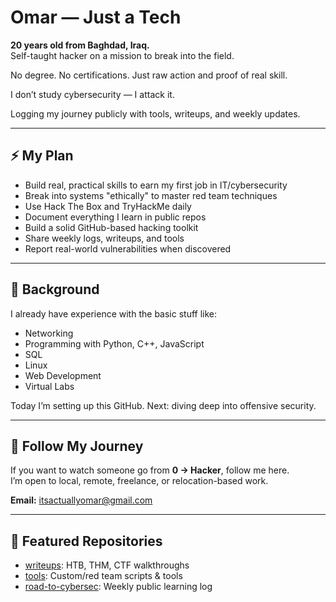 # Omar — Just a Tech

**20 years old from Baghdad, Iraq.**  
Self-taught hacker on a mission to break into the field.

No degree. No certifications. Just raw action and proof of real skill.

I don’t study cybersecurity — I attack it.

Logging my journey publicly with tools, writeups, and weekly updates.

---

## ⚡ My Plan

- Build real, practical skills to earn my first job in IT/cybersecurity  
- Break into systems "ethically" to master red team techniques  
- Use Hack The Box and TryHackMe daily  
- Document everything I learn in public repos  
- Build a solid GitHub-based hacking toolkit  
- Share weekly logs, writeups, and tools  
- Report real-world vulnerabilities when discovered

---

## 🧠 Background

I already have experience with the basic stuff like:

- Networking
- Programming with Python, C++, JavaScript
- SQL
- Linux
- Web Development
- Virtual Labs

Today I’m setting up this GitHub. Next: diving deep into offensive security.

---

## 👀 Follow My Journey

If you want to watch someone go from **0 → Hacker**, follow me here.  
I’m open to local, remote, freelance, or relocation-based work.

**Email:** itsactuallyomar@gmail.com

---

## 📂 Featured Repositories

- [writeups](https://github.com/itsactuallyomar/writeups): HTB, THM, CTF walkthroughs  
- [tools](https://github.com/itsactuallyomar/tools): Custom/red team scripts & tools 
- [road-to-cybersec](https://github.com/itsactuallyomar/road-to-cybersec): Weekly public learning log  
